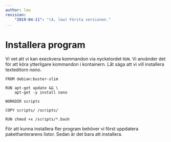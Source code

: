 ```yaml
---
author: lew
revision:
    "2019-04-11": "(A, lew) Första versionen."
...
```

Installera program
=======================

Vi vet att vi kan execkvera kommandon via nyckelordet `RUN`. Vi använder det för att köra ytterligare kommandon i kontainern. Låt säga att vi vill installera texteditorn *nano*.

```
FROM debian:buster-slim

RUN apt-get update && \
    apt-get -y install nano

WORKDIR scripts

COPY scripts/ /scripts/

RUN chmod +x /scripts/*.bash
```

För att kunna installera fler program behöver vi först uppdatera pakethanterarens listor. Sedan är det bara att installera.
